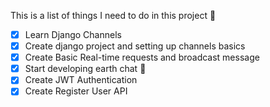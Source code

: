 This is a list of things I need to do in this project :smiling_face_with_tear:

- [X] Learn Django Channels 
- [X] Create django project and setting up channels basics
- [X] Create Basic Real-time requests and broadcast message
- [X] Start developing earth chat :star_struck:
- [X] Create JWT Authentication
- [X] Create Register User API
